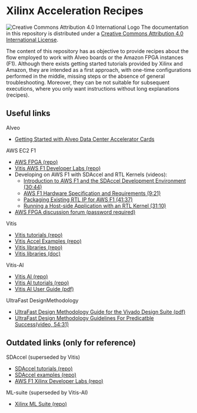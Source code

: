 # Xilinx Acceleration Recipes

![Creative Commons Attribution 4.0 International Logo](https://i.creativecommons.org/l/by/4.0/80x15.png)
The documentation in this repository is distributed under a
[Creative Commons Attribution 4.0 International License](https://creativecommons.org/licenses/by/4.0/).

The content of this repository has as objective to provide recipes about the flow employed to work with Alveo boards or the Amazon FPGA instances (F1). Although there exists getting started tutorials provided by Xilinx and Amazon, they are intended as a first approach, with one-time configurations performed in the middle, missing steps or the absence of general troubleshooting. Moreover, they can be not suitable for subsequent executions, where you only want instructions without long explanations (recipes).

## Useful links

Alveo
* [Getting Started with Alveo Data Center Accelerator Cards](https://www.xilinx.com/support/documentation/boards_and_kits/accelerator-cards/2019_2/ug1301-getting-started-guide-alveo-accelerator-cards.pdf)

AWS EC2 F1
* [AWS FPGA (repo)](https://github.com/aws/aws-fpga)
* [Vitis AWS F1 Developer Labs (repo)](https://github.com/Xilinx/SDAccel-AWS-F1-Developer-Labs)
* Developing on AWS F1 with SDAccel and RTL Kernels (videos):
  * [Introduction to AWS F1 and the SDAccel Development Environment (30:44)](https://www.xilinx.com/video/software/developing-on-aws-f1-with-sdaccel-and-rtl-kernels-part1.html)
  * [AWS F1 Hardware Specification and Requirements (9:21)](https://www.xilinx.com/video/software/developing-on-aws-f1-with-sdaccel-and-rtl-kernels-part2.html)
  * [Packaging Existing RTL IP for AWS F1 (41:37)](https://www.xilinx.com/video/software/developing-on-aws-f1-with-sdaccel-and-rtl-kernels-part3.html)
  * [Running a Host-side Application with an RTL Kernel (31:10)](https://www.xilinx.com/video/software/developing-on-aws-f1-with-sdaccel-and-rtl-kernels-part4.html)
* [AWS FPGA discussion forum (password required)](https://forums.aws.amazon.com/forum.jspa?forumID=243)

Vitis
* [Vitis tutorials (repo)](https://github.com/Xilinx/Vitis-Tutorials)
* [Vitis Accel Examples (repo)](https://github.com/Xilinx/Vitis_Accel_Examples)
* [Vitis libraries (repo)](https://github.com/Xilinx/Vitis_Libraries)
* [Vitis libraries (doc)](https://xilinx.github.io/Vitis_Libraries)

Vitis-AI
* [Vitis AI (repo)](https://github.com/Xilinx/Vitis-AI)
* [Vitis AI tutorials (repo)](https://github.com/Xilinx/Vitis-AI-Tutorials)
* [Vitis AI User Guide (pdf)](https://www.xilinx.com/support/documentation/sw_manuals/vitis_ai/1_2/ug1414-vitis-ai.pdf)

UltraFast DesignMethodology
* [UltraFast Design Methodology Guide for the Vivado Design Suite (pdf)](https://www.xilinx.com/support/documentation/sw_manuals/xilinx2020_1/ug949-vivado-design-methodology.pdf)
* [UltraFast Design Methodology Guidelines For Predicatble Success(video, 54:31)](https://www.xilinx.com/products/design-tools/ultrafast.html)

## Outdated links (only for reference)

SDAccel (superseded by Vitis)
* [SDAccel tutorials (repo)](https://github.com/Xilinx/SDAccel-Tutorials)
* [SDAccel examples (repo)](https://github.com/Xilinx/SDAccel_Examples)
* [AWS F1 Xilinx Developer Labs (repo)](https://github.com/Xilinx/AWS-F1-Developer-Labs)

ML-suite (superseded by Vitis-AI)
* [Xilinx ML Suite (repo)](https://github.com/Xilinx/ml-suite)

